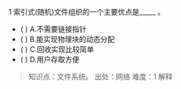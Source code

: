 1
索引式(随机)文件组织的一个主要优点是_____ 。
- ( ) A.不需要链接指针 
- ( ) B.能实现物理块的动态分配 
- ( ) C.回收实现比较简单 
- ( ) D.用户存取方便

> 知识点：文件系统。
> 出处：网络
> 难度：1
> 解释
